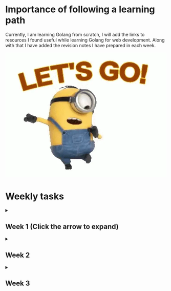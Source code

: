 # Importance of following a learning path 
Currently, I am learning Golang from scratch, I will add the links to resources I found useful while learning Golang for web development. Along with that I have added the revision notes I have prepared in each week.

![Let's go comrades](images/lets-go-minion.webp)

# Weekly tasks

<details>
  <summary><h2> Week 1 (Click the arrow to expand) </h2></summary>

#### Learn the Golang fundamentals from the given resources

- Go class youtube lectures by Matt KØDVB helps you to learn go lang by preparing tests while learning. (https://www.youtube.com/watch?v=iDQAZEJK8lI&list=PLoILbKo9rG3skRCj37Kn5Zj803hhiuRK6)
- Go by tests website : The tutorials shown in this website is aligned with the lecture series I posted above. (https://quii.gitbook.io/learn-go-with-tests)

#### These are the revision notes I prepared while learning golang fundamentals, you can use this for additional notes

- Notion notes of week 1 [revision notes](https://fringe-walker-61c.notion.site/Golang-week-1-resources-16da515394c74d3e95a91f39313f1569?pvs=4)

</details>

<details>
  <summary><h2> Week 2 </h2></summary>
    Hia how are you

</details>

<details>
  <summary><h2> Week 3 </h2></summary>

#### Learn Basic database concepts from geeksforgeeks 
- I made a notion note while learning these theory, you can see my notes from this [link](https://fringe-walker-61c.notion.site/Golang-week-3-resources-9792ec77e45a481abfbc6a47f1796807?pvs=4).

</details>

